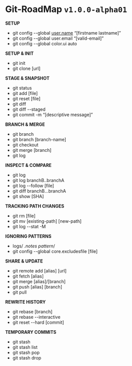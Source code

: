 # Git-RoadMap `v1.0.0-alpha01`

**SETUP**

- git config --global [user.name](http://user.name/) “[firstname lastname]”
- git config --global user.email “[valid-email]”
- git config --global color.ui auto

**SETUP & INIT**

- git init
- git clone [url]

**STAGE & SNAPSHOT**

- git status
- git add [file]
- git reset [file]
- git diff
- git diff --staged
- git commit -m “[descriptive message]”

**BRANCH & MERGE**

- git branch
- git branch [branch-name]
- git checkout
- git merge [branch]
- git log

**INSPECT & COMPARE**

- git log
- git log branchB..branchA
- git log --follow [file]
- git diff branchB...branchA
- git show [SHA]

**TRACKING PATH CHANGES**

- git rm [file]
- git mv [existing-path] [new-path]
- git log --stat -M

**IGNORING PATTERNS**

- logs/
*.notes
pattern*/
- git config --global core.excludesfile [file]

**SHARE & UPDATE**

- git remote add [alias] [url]
- git fetch [alias]
- git merge [alias]/[branch]
- git push [alias] [branch]
- git pull

**REWRITE HISTORY**

- git rebase [branch]
- git rebase --interactive
- git reset --hard [commit]

**TEMPORARY COMMITS**

- git stash
- git stash list
- git stash pop
- git stash drop
